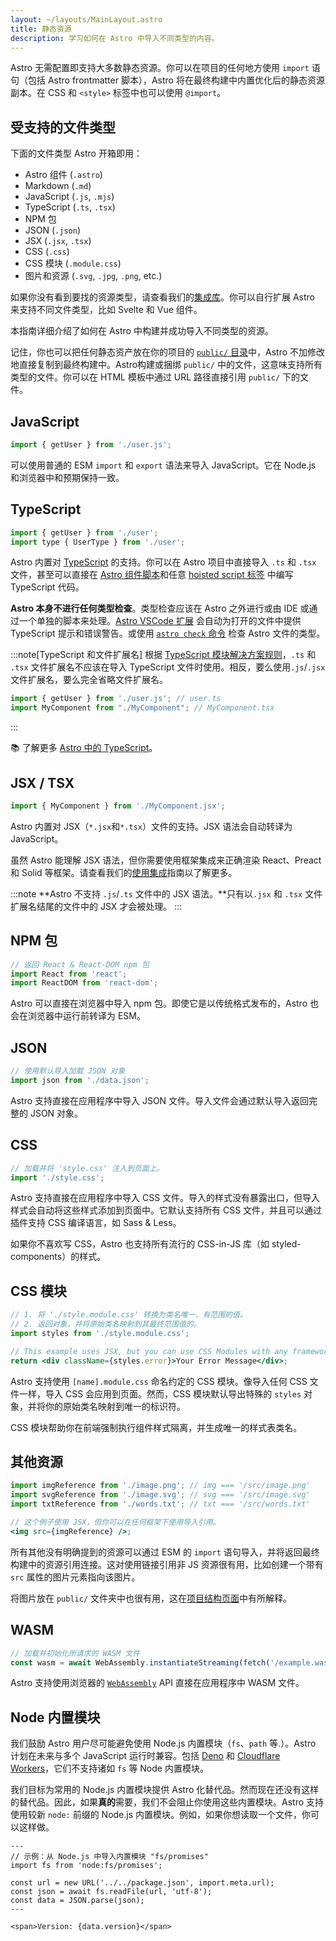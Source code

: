 ```yaml
---
layout: ~/layouts/MainLayout.astro
title: 静态资源
description: 学习如何在 Astro 中导入不同类型的内容。
---
```


Astro 无需配置即支持大多数静态资源。你可以在项目的任何地方使用 `import` 语句（包括 Astro frontmatter 脚本），Astro 将在最终构建中内置优化后的静态资源副本。在 CSS 和 `<style>` 标签中也可以使用 `@import`。

## 受支持的文件类型

下面的文件类型 Astro 开箱即用：

- Astro 组件 (`.astro`)
- Markdown (`.md`)
- JavaScript (`.js`, `.mjs`)
- TypeScript (`.ts`, `.tsx`)
- NPM 包
- JSON (`.json`)
- JSX (`.jsx`, `.tsx`)
- CSS (`.css`)
- CSS 模块 (`.module.css`)
- 图片和资源 (`.svg`, `.jpg`, `.png`, etc.)

如果你没有看到要找的资源类型，请查看我们的[集成库](https://astro.build/integrations/)。你可以自行扩展 Astro 来支持不同文件类型，比如 Svelte 和 Vue 组件。

本指南详细介绍了如何在 Astro 中构建并成功导入不同类型的资源。

记住，你也可以把任何静态资产放在你的项目的 [`public/` 目录](/zh-cn/core-concepts/project-structure/#public)中，Astro 不加修改地直接复制到最终构建中。Astro构建或捆绑 `public/` 中的文件，这意味支持所有类型的文件。你可以在 HTML 模板中通过 URL 路径直接引用 `public/` 下的文件。

## JavaScript

```js
import { getUser } from './user.js';
```

可以使用普通的 ESM `import` 和 `export` 语法来导入 JavaScript。它在 Node.js 和浏览器中和预期保持一致。

## TypeScript

```js
import { getUser } from './user';
import type { UserType } from './user';
```

Astro 内置对 [TypeScript](https://www.typescriptlang.org/) 的支持。你可以在 Astro 项目中直接导入 `.ts` 和 `.tsx` 文件，甚至可以直接在 [Astro 组件脚本](/zh-cn/core-concepts/astro-components/#组件-script)和任意 [hoisted script 标签](/zh-cn/core-concepts/astro-components/#客户端脚本) 中编写 TypeScript 代码。

**Astro 本身不进行任何类型检查**。类型检查应该在 Astro 之外进行或由 IDE 或通过一个单独的脚本来处理。[Astro VSCode 扩展](/zh-cn/editor-setup/) 会自动为打开的文件中提供 TypeScript 提示和错误警告。或使用 [`astro check` 命令](/zh-cn/reference/cli-reference/#astro-check) 检查 Astro 文件的类型。

:::note[TypeScript 和文件扩展名]
根据 [TypeScript 模块解决方案规则](https://www.typescriptlang.org/docs/handbook/module-resolution.html)，`.ts` 和 `.tsx` 文件扩展名不应该在导入 TypeScript 文件时使用。相反，要么使用`.js`/`.jsx`文件扩展名，要么完全省略文件扩展名。

```ts
import { getUser } from './user.js'; // user.ts
import MyComponent from "./MyComponent"; // MyComponent.tsx
```

:::

📚 了解更多 [Astro 中的 TypeScript](/zh-cn/guides/typescript/)。

## JSX / TSX

```js
import { MyComponent } from './MyComponent.jsx';
```

Astro 内置对 JSX（`*.jsx`和`*.tsx`）文件的支持。JSX 语法会自动转译为 JavaScript。

虽然 Astro 能理解 JSX 语法，但你需要使用框架集成来正确渲染 React、Preact 和 Solid 等框架。请查看我们的[使用集成](/zh-cn/guides/integrations-guide/)指南以了解更多。

:::note
**Astro 不支持 `.js`/`.ts` 文件中的 JSX 语法。**只有以`.jsx` 和 `.tsx` 文件扩展名结尾的文件中的 JSX 才会被处理。
:::

## NPM 包

```js
// 返回 React & React-DOM npm 包
import React from 'react';
import ReactDOM from 'react-dom';
```

Astro 可以直接在浏览器中导入 npm 包。即使它是以传统格式发布的，Astro 也会在浏览器中运行前转译为 ESM。

## JSON

```js
// 使用默认导入加载 JSON 对象
import json from './data.json';
```

Astro 支持直接在应用程序中导入 JSON 文件。导入文件会通过默认导入返回完整的 JSON 对象。

## CSS

```js
// 加载并将 'style.css' 注入到页面上。
import './style.css';
```

Astro 支持直接在应用程序中导入 CSS 文件。导入的样式没有暴露出口，但导入样式会自动将这些样式添加到页面中。它默认支持所有 CSS 文件，并且可以通过插件支持 CSS 编译语言，如 Sass & Less。

如果你不喜欢写 CSS，Astro 也支持所有流行的 CSS-in-JS 库（如 styled-components）的样式。

## CSS 模块

```jsx
// 1. 将 './style.module.css' 转换为类名唯一、有范围的值。
// 2. 返回对象，并将原始类名映射到其最终范围值的。
import styles from './style.module.css';

// This example uses JSX, but you can use CSS Modules with any framework.
return <div className={styles.error}>Your Error Message</div>;
```

Astro 支持使用 `[name].module.css` 命名约定的 CSS 模块。像导入任何 CSS 文件一样，导入 CSS 会应用到页面。然而，CSS 模块默认导出特殊的 `styles` 对象，并将你的原始类名映射到唯一的标识符。

CSS 模块帮助你在前端强制执行组件样式隔离，并生成唯一的样式表类名。

## 其他资源

```jsx
import imgReference from './image.png'; // img === '/src/image.png'
import svgReference from './image.svg'; // svg === '/src/image.svg'
import txtReference from './words.txt'; // txt === '/src/words.txt'

// 这个例子使用 JSX，但你可以在任何框架下使用导入引用。
<img src={imgReference} />;
```

所有其他没有明确提到的资源可以通过 ESM 的 `import` 语句导入，并将返回最终构建中的资源引用连接。这对使用链接引用非 JS 资源很有用，比如创建一个带有 `src` 属性的图片元素指向该图片。

将图片放在 `public/` 文件夹中也很有用，这在[项目结构页面](/zh-cn/core-concepts/project-structure/#public)中有所解释。

## WASM

```js
// 加载并初始化所请求的 WASM 文件
const wasm = await WebAssembly.instantiateStreaming(fetch('/example.wasm'));
```

Astro 支持使用浏览器的 [`WebAssembly`](https://developer.mozilla.org/en-US/docs/Web/JavaScript/Reference/Global_Objects/WebAssembly) API 直接在应用程序中 WASM 文件。

## Node 内置模块

我们鼓励 Astro 用户尽可能避免使用 Node.js 内置模块（`fs`、`path` 等.）。Astro 计划在未来与多个 JavaScript 运行时兼容。包括 [Deno](https://deno.land/) 和 [Cloudflare Workers](https://workers.cloudflare.com/)，它们不支持诸如 `fs` 等 Node 内置模块。

我们目标为常用的 Node.js 内置模块提供 Astro 化替代品。然而现在还没有这样的替代品。因此，如果**真的**需要，我们不会阻止你使用这些内置模块。Astro 支持使用较新 `node:` 前缀的 Node.js 内置模块。例如，如果你想读取一个文件，你可以这样做。

```astro
---
// 示例：从 Node.js 中导入内置模块 "fs/promises"
import fs from 'node:fs/promises';

const url = new URL('../../package.json', import.meta.url);
const json = await fs.readFile(url, 'utf-8');
const data = JSON.parse(json);
---

<span>Version: {data.version}</span>
```
